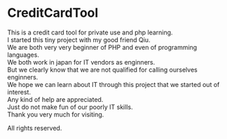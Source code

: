 # CreditCardTool
This is a credit card tool for private use and php learning.  
I started this tiny project with my good friend Qiu.  
We are both very very beginner of PHP and even of programming languages.  
We both work in japan for IT vendors as enginners.   
But we clearly know that we are not qualified for calling ourselves enginners.  
We hope we can learn about IT through this project that we started out of interest.  
Any kind of help are appreciated.  
Just do not make fun of our poorly IT skills.  
Thank you very much for visiting.  
  
All rights reserved.
